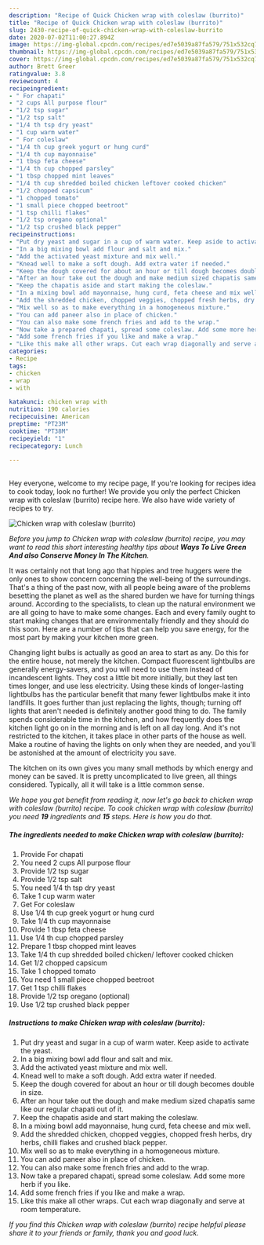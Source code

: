 ```yaml
---
description: "Recipe of Quick Chicken wrap with coleslaw (burrito)"
title: "Recipe of Quick Chicken wrap with coleslaw (burrito)"
slug: 2430-recipe-of-quick-chicken-wrap-with-coleslaw-burrito
date: 2020-07-02T11:00:27.894Z
image: https://img-global.cpcdn.com/recipes/ed7e5039a87fa579/751x532cq70/chicken-wrap-with-coleslaw-burrito-recipe-main-photo.jpg
thumbnail: https://img-global.cpcdn.com/recipes/ed7e5039a87fa579/751x532cq70/chicken-wrap-with-coleslaw-burrito-recipe-main-photo.jpg
cover: https://img-global.cpcdn.com/recipes/ed7e5039a87fa579/751x532cq70/chicken-wrap-with-coleslaw-burrito-recipe-main-photo.jpg
author: Brett Greer
ratingvalue: 3.8
reviewcount: 4
recipeingredient:
- " For chapati"
- "2 cups All purpose flour"
- "1/2 tsp sugar"
- "1/2 tsp salt"
- "1/4 th tsp dry yeast"
- "1 cup warm water"
- " For coleslaw"
- "1/4 th cup greek yogurt or hung curd"
- "1/4 th cup mayonnaise"
- "1 tbsp feta cheese"
- "1/4 th cup chopped parsley"
- "1 tbsp chopped mint leaves"
- "1/4 th cup shredded boiled chicken leftover cooked chicken"
- "1/2 chopped capsicum"
- "1 chopped tomato"
- "1 small piece chopped beetroot"
- "1 tsp chilli flakes"
- "1/2 tsp oregano optional"
- "1/2 tsp crushed black pepper"
recipeinstructions:
- "Put dry yeast and sugar in a cup of warm water. Keep aside to activate the yeast."
- "In a big mixing bowl add flour and salt and mix."
- "Add the activated yeast mixture and mix well."
- "Knead well to make a soft dough. Add extra water if needed."
- "Keep the dough covered for about an hour or till dough becomes double in size."
- "After an hour take out the dough and make medium sized chapatis same like our regular chapati out of it."
- "Keep the chapatis aside and start making the coleslaw."
- "In a mixing bowl add mayonnaise, hung curd, feta cheese and mix well."
- "Add the shredded chicken, chopped veggies, chopped fresh herbs, dry herbs, chilli flakes and crushed black pepper."
- "Mix well so as to make everything in a homogeneous mixture."
- "You can add paneer also in place of chicken."
- "You can also make some french fries and add to the wrap."
- "Now take a prepared chapati, spread some coleslaw. Add some more herb if you like."
- "Add some french fries if you like and make a wrap."
- "Like this make all other wraps. Cut each wrap diagonally and serve at room temperature."
categories:
- Recipe
tags:
- chicken
- wrap
- with

katakunci: chicken wrap with 
nutrition: 190 calories
recipecuisine: American
preptime: "PT23M"
cooktime: "PT38M"
recipeyield: "1"
recipecategory: Lunch

---
```

<br>
Hey everyone, welcome to my recipe page, If you're looking for recipes idea to cook today, look no further! We provide you only the perfect Chicken wrap with coleslaw (burrito) recipe here. We also have wide variety of recipes to try.
<br>


![Chicken wrap with coleslaw (burrito)](https://img-global.cpcdn.com/recipes/ed7e5039a87fa579/751x532cq70/chicken-wrap-with-coleslaw-burrito-recipe-main-photo.jpg)

<i>Before you jump to Chicken wrap with coleslaw (burrito) recipe, you may want to read this short interesting healthy tips about 
<strong>Ways To Live Green And also Conserve Money In The Kitchen</strong>.</i>
</br>

It was certainly not that long ago that hippies and tree huggers were the only ones to show concern concerning the well-being of the surroundings. That's a thing of the past now, with all people being aware of the problems besetting the planet as well as the shared burden we have for turning things around. According to the specialists, to clean up the natural environment we are all going to have to make some changes. Each and every family ought to start making changes that are environmentally friendly and they should do this soon. Here are a number of tips that can help you save energy, for the most part by making your kitchen more green.

Changing light bulbs is actually as good an area to start as any. Do this for the entire house, not merely the kitchen. Compact fluorescent lightbulbs are generally energy-savers, and you will need to use them instead of incandescent lights. They cost a little bit more initially, but they last ten times longer, and use less electricity. Using these kinds of longer-lasting lightbulbs has the particular benefit that many fewer lightbulbs make it into landfills. It goes further than just replacing the lights, though; turning off lights that aren't needed is definitely another good thing to do. The family spends considerable time in the kitchen, and how frequently does the kitchen light go on in the morning and is left on all day long. And it's not restricted to the kitchen, it takes place in other parts of the house as well. Make a routine of having the lights on only when they are needed, and you'll be astonished at the amount of electricity you save.

The kitchen on its own gives you many small methods by which energy and money can be saved. It is pretty uncomplicated to live green, all things considered. Typically, all it will take is a little common sense.


<i>We hope you got benefit from reading it, now let's go back to chicken wrap with coleslaw (burrito) recipe. To cook chicken wrap with coleslaw (burrito) you need <strong>19</strong> ingredients and <strong>15</strong> steps. Here is how you do that.
</i>

##### The ingredients needed to make Chicken wrap with coleslaw (burrito):

1. Provide  For chapati
1. You need 2 cups All purpose flour
1. Provide 1/2 tsp sugar
1. Provide 1/2 tsp salt
1. You need 1/4 th tsp dry yeast
1. Take 1 cup warm water
1. Get  For coleslaw
1. Use 1/4 th cup greek yogurt or hung curd
1. Take 1/4 th cup mayonnaise
1. Provide 1 tbsp feta cheese
1. Use 1/4 th cup chopped parsley
1. Prepare 1 tbsp chopped mint leaves
1. Take 1/4 th cup shredded boiled chicken/ leftover cooked chicken
1. Get 1/2 chopped capsicum
1. Take 1 chopped tomato
1. You need 1 small piece chopped beetroot
1. Get 1 tsp chilli flakes
1. Provide 1/2 tsp oregano (optional)
1. Use 1/2 tsp crushed black pepper


##### Instructions to make Chicken wrap with coleslaw (burrito):

1. Put dry yeast and sugar in a cup of warm water. Keep aside to activate the yeast.
1. In a big mixing bowl add flour and salt and mix.
1. Add the activated yeast mixture and mix well.
1. Knead well to make a soft dough. Add extra water if needed.
1. Keep the dough covered for about an hour or till dough becomes double in size.
1. After an hour take out the dough and make medium sized chapatis same like our regular chapati out of it.
1. Keep the chapatis aside and start making the coleslaw.
1. In a mixing bowl add mayonnaise, hung curd, feta cheese and mix well.
1. Add the shredded chicken, chopped veggies, chopped fresh herbs, dry herbs, chilli flakes and crushed black pepper.
1. Mix well so as to make everything in a homogeneous mixture.
1. You can add paneer also in place of chicken.
1. You can also make some french fries and add to the wrap.
1. Now take a prepared chapati, spread some coleslaw. Add some more herb if you like.
1. Add some french fries if you like and make a wrap.
1. Like this make all other wraps. Cut each wrap diagonally and serve at room temperature.


<i>If you find this Chicken wrap with coleslaw (burrito) recipe helpful please share it to your friends or family, thank you and good luck.</i>

